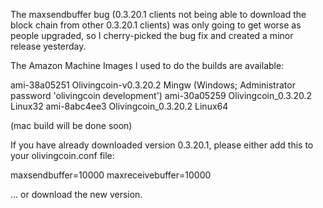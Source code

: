 The maxsendbuffer bug (0.3.20.1 clients not being able to download the block chain from other 0.3.20.1 clients) was only going to get
worse as people upgraded, so I cherry-picked the bug fix and created a minor release yesterday.

The Amazon Machine Images I used to do the builds are available:

  ami-38a05251   Olivingcoin-v0.3.20.2 Mingw    (Windows; Administrator password 'olivingcoin development')
  ami-30a05259   Olivingcoin_0.3.20.2 Linux32
  ami-8abc4ee3   Olivingcoin_0.3.20.2 Linux64

(mac build will be done soon)

If you have already downloaded version 0.3.20.1, please either add this to your olivingcoin.conf file:

  maxsendbuffer=10000
  maxreceivebuffer=10000

... or download the new version.
